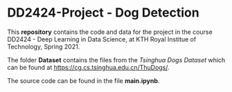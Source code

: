 # DD2424-Project - Dog Detection

This **repository** contains the code and data for the project in the course DD2424 - Deep Learning in Data Science, at KTH Royal Institue of Technology, Spring 2021.

The folder **Dataset** contains the files from the *Tsinghua Dogs Dataset* which can be found at https://cg.cs.tsinghua.edu.cn/ThuDogs/.

The source code can be found in the file **main.ipynb**.
